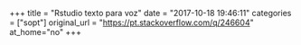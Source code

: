 +++
title = "Rstudio texto para voz"
date = "2017-10-18 19:46:11"
categories = ["sopt"]
original_url = "https://pt.stackoverflow.com/q/246604"
at_home="no"
+++

